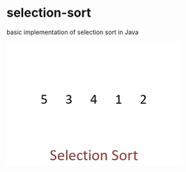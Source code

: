 # selection-sort
basic implementation of selection sort in Java

![alt text](https://github.com/mpmcauliffe/selection-sort/blob/master/Selection-Sort-Gif.gif)
